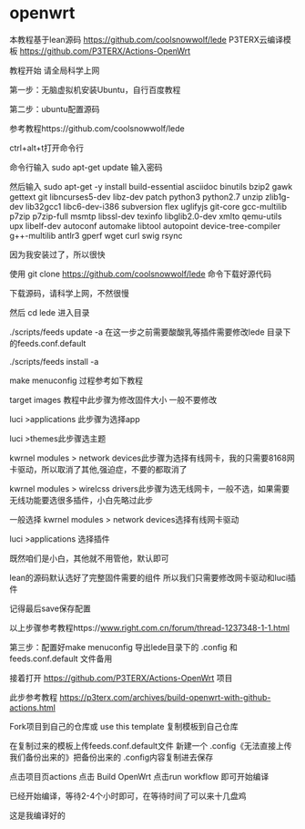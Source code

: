 # openwrt

本教程基于lean源码  https://github.com/coolsnowwolf/lede
P3TERX云编译模板   https://github.com/P3TERX/Actions-OpenWrt



教程开始  请全局科学上网


第一步：无脑虚拟机安装Ubuntu，自行百度教程

第二步：ubuntu配置源码

参考教程https://github.com/coolsnowwolf/lede    


ctrl+alt+t打开命令行


命令行输入
sudo apt-get update 
输入密码

然后输入
sudo apt-get -y install build-essential asciidoc binutils bzip2 gawk gettext git libncurses5-dev libz-dev patch python3 python2.7 unzip zlib1g-dev lib32gcc1 libc6-dev-i386 subversion flex uglifyjs git-core gcc-multilib p7zip p7zip-full msmtp libssl-dev texinfo libglib2.0-dev xmlto qemu-utils upx libelf-dev autoconf automake libtool autopoint device-tree-compiler g++-multilib antlr3 gperf wget curl swig rsync

因为我安装过了，所以很快

使用 git clone https://github.com/coolsnowwolf/lede 命令下载好源代码

下载源码，请科学上网，不然很慢



然后 cd lede 进入目录

./scripts/feeds update -a
在这一步之前需要酸酸乳等插件需要修改lede 目录下的feeds.conf.default


./scripts/feeds install -a


make menuconfig     过程参考如下教程

target images 教程中此步骤为修改固件大小 一般不要修改

luci >applications  此步骤为选择app
  
luci >themes此步骤选主题

kwrnel modules > network devices此步骤为选择有线网卡，我的只需要8168网卡驱动，所以取消了其他,强迫症，不要的都取消了

kwrnel modules > wirelcss drivers此步骤为选无线网卡，一般不选，如果需要无线功能要选很多插件，小白先略过此步


 
一般选择
kwrnel modules > network devices选择有线网卡驱动

luci >applications 选择插件

既然咱们是小白，其他就不用管他，默认即可

lean的源码默认选好了完整固件需要的组件
所以我们只需要修改网卡驱动和luci插件

记得最后save保存配置

以上步骤参考教程https://www.right.com.cn/forum/thread-1237348-1-1.html



第三步：配置好make menuconfig 导出lede目录下的 .config 和feeds.conf.default 文件备用

接着打开 https://github.com/P3TERX/Actions-OpenWrt 项目

此步参考教程 https://p3terx.com/archives/build-openwrt-with-github-actions.html

Fork项目到自己的仓库或 use this template 复制模板到自己仓库

在复制过来的模板上传feeds.conf.default文件  新建一个 .config《无法直接上传我们备份出来的》把备份出来的 .config内容复制进去保存

点击项目页actions  点击 Build OpenWrt 点击run workflow 即可开始编译

已经开始编译，等待2-4个小时即可，在等待时间了可以来十几盘鸡

这是我编译好的
